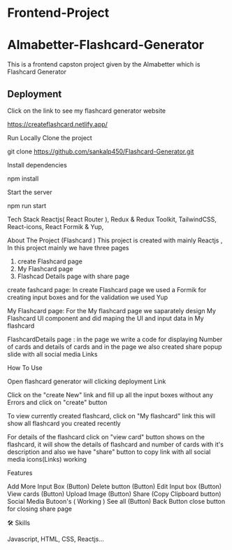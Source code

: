 # Frontend-Project

# Almabetter-Flashcard-Generator

This is a frontend capston project given by the Almabetter which is Flashcard Generator
## Deployment

Click on the link to see my flashcard generator website

https://createflashcard.netlify.app/

Run Locally
Clone the project

  git clone
  https://github.com/sankalp450/Flashcard-Generator.git
  
Install dependencies

  npm install

Start the server

  npm run start
  
Tech Stack
Reactjs( React Router ),
Redux & Redux Toolkit,
TailwindCSS,
React-icons,
React Formik & Yup,


About The Project (Flashcard )
This project is created with mainly Reactjs , In this project mainly we have three pages

1) create Flashcard page 
2) My Flashcard page 
3) Flashcad Details page  with  share page 

create fashcard page: In create Flashcard page we used a Formik for creating input boxes and for the validation we used Yup

My Flashcard page: For the My flashcard page we saparately design My Flashcard UI component and did maping the UI and input data in My flashcard

FlashcardDetails page : in the page we write a code for displaying Number of cards and details of cards and in the page we also created share popup slide with all social media Links

How To Use

Open flashcard generator will clicking deployment Link

Click on the "create New" link and fill up all the input boxes without any Errors and click on "create" button

To view currently created flashcard, click on "My flashcard" link this will show all flashcard you created recently

For details of the flashcard click on "view card" button shows on the flashcard, it will show the details of flashcard and number of cards with it's description and also we have "share" button to copy link with all social media icons(Links) working


Features

Add More Input Box (Button)
Delete button (Button)
Edit Input box (Button)
View cards (Button)
Upload Image (Button)
Share (Copy Clipboard button)
Social Media Butoon's ( Working )
See all (Button)
Back Button
close button for closing share page

🛠 Skills

Javascript, HTML, CSS, Reactjs...

